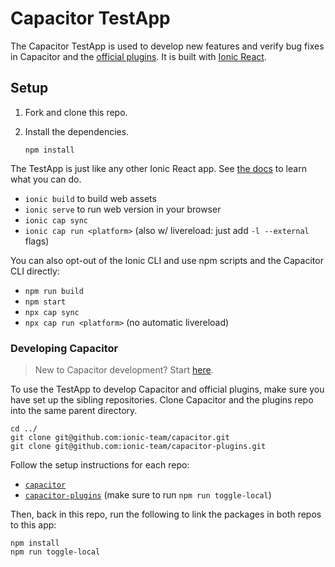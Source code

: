 # Capacitor TestApp

The Capacitor TestApp is used to develop new features and verify bug fixes in Capacitor and the [official plugins](https://github.com/ionic-team/capacitor-plugins). It is built with [Ionic React](https://ionicframework.com/react).

## Setup

1. Fork and clone this repo.
2. Install the dependencies.

    ```shell
    npm install
    ```

The TestApp is just like any other Ionic React app. See [the docs](https://ionicframework.com/docs/react) to learn what you can do.

- `ionic build` to build web assets
- `ionic serve` to run web version in your browser
- `ionic cap sync`
- `ionic cap run <platform>` (also w/ livereload: just add `-l --external` flags)

You can also opt-out of the Ionic CLI and use npm scripts and the Capacitor CLI directly:

- `npm run build`
- `npm start`
- `npx cap sync`
- `npx cap run <platform>` (no automatic livereload)

### Developing Capacitor

> New to Capacitor development? Start [here](https://github.com/ionic-team/capacitor/blob/HEAD/CONTRIBUTING.md#developing-capacitor).

To use the TestApp to develop Capacitor and official plugins, make sure you have set up the sibling repositories. Clone Capacitor and the plugins repo into the same parent directory.

```
cd ../
git clone git@github.com:ionic-team/capacitor.git
git clone git@github.com:ionic-team/capacitor-plugins.git
```

Follow the setup instructions for each repo:
- [`capacitor`](https://github.com/ionic-team/capacitor/blob/HEAD/CONTRIBUTING.md)
- [`capacitor-plugins`](https://github.com/ionic-team/capacitor-plugins/blob/main/CONTRIBUTING.md) (make sure to run `npm run toggle-local`)

Then, back in this repo, run the following to link the packages in both repos to this app:

```shell
npm install
npm run toggle-local
```
